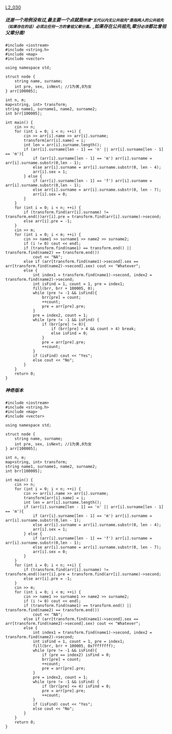 [L2_030](https://pintia.cn/problem-sets/994805046380707840/problems/1111914599412858887)

##### 还差一个用例没有过,最主要一个点就是`所谓“五代以内无公共祖先”是指两人的公共祖先（如果存在的话）必须比任何一方的曾祖父辈分高。`,如果存在公共祖先,辈分`必须`都比曾祖父辈分高!

    #include <iostream>
    #include <string.h>
    #include <map>
    #include <vector>

    using namespace std;

    struct node {
        string name, surname;
        int pre, sex, isNext; //1为男,0为女
    } arr[100005];

    int n, m;
    map<string, int> transform;
    string name1, surname1, name2, surname2;
    int brr[100005];

    int main() {
        cin >> n;
        for (int i = 0; i < n; ++i) {
            cin >> arr[i].name >> arr[i].surname;
            transform[arr[i].name] = i;
            int len = arr[i].surname.length();
            if (arr[i].surname[len - 1] == 'n' || arr[i].surname[len - 1] == 'm'){
                if (arr[i].surname[len - 1] == 'm') arr[i].surname = arr[i].surname.substr(0,len - 1);
                else arr[i].surname = arr[i].surname.substr(0, len - 4);
                arr[i].sex = 1;
            } else {
                if (arr[i].surname[len - 1] == 'f') arr[i].surname = arr[i].surname.substr(0,len - 1);
                else arr[i].surname = arr[i].surname.substr(0, len - 7);
                arr[i].sex = 0;
            }
        }
        for (int i = 0; i < n; ++i) {
            if (transform.find(arr[i].surname) != transform.end())arr[i].pre = transform.find(arr[i].surname)->second;
            else arr[i].pre = -1;
        }
        cin >> m;
        for (int i = 0; i < m; ++i) {
            cin >> name1 >> surname1 >> name2 >> surname2;
            if (i != 0) cout << endl;
            if (transform.find(name1) == transform.end() || transform.find(name2) == transform.end())
                cout << "NA";
            else if (arr[transform.find(name1)->second].sex == arr[transform.find(name2)->second].sex) cout << "Whatever";
            else {
                int index1 = transform.find(name1)->second, index2 = transform.find(name2)->second;
                int isFind = 1, count = 1, pre = index1;
                fill(brr, brr + 100005, 0);
                while (pre != -1 && isFind){
                    brr[pre] = count;
                    ++count;
                    pre = arr[pre].pre;
                }
                pre = index2, count = 1;
                while (pre != -1 && isFind) {
                    if (brr[pre] != 0){
                        if (brr[pre] > 4 && count > 4) break;
                        else isFind = 0;
                    }
                    pre = arr[pre].pre;
                    ++count;
                }
                if (isFind) cout << "Yes";
                else cout << "No";
            }
        }
        return 0;
    }



##### 神奇版本

    #include <iostream>
    #include <string.h>
    #include <map>
    #include <vector>

    using namespace std;

    struct node {
        string name, surname;
        int pre, sex, isNext; //1为男,0为女
    } arr[100005];

    int n, m;
    map<string, int> transform;
    string name1, surname1, name2, surname2;
    int brr[100005];

    int main() {
        cin >> n;
        for (int i = 0; i < n; ++i) {
            cin >> arr[i].name >> arr[i].surname;
            transform[arr[i].name] = i;
            int len = arr[i].surname.length();
            if (arr[i].surname[len - 1] == 'n' || arr[i].surname[len - 1] == 'm'){
                if (arr[i].surname[len - 1] == 'm') arr[i].surname = arr[i].surname.substr(0,len - 1);
                else arr[i].surname = arr[i].surname.substr(0, len - 4);
                arr[i].sex = 1;
            } else {
                if (arr[i].surname[len - 1] == 'f') arr[i].surname = arr[i].surname.substr(0,len - 1);
                else arr[i].surname = arr[i].surname.substr(0, len - 7);
                arr[i].sex = 0;
            }
        }
        for (int i = 0; i < n; ++i) {
            if (transform.find(arr[i].surname) != transform.end())arr[i].pre = transform.find(arr[i].surname)->second;
            else arr[i].pre = -1;
        }
        cin >> m;
        for (int i = 0; i < m; ++i) {
            cin >> name1 >> surname1 >> name2 >> surname2;
            if (i != 0) cout << endl;
            if (transform.find(name1) == transform.end() || transform.find(name2) == transform.end())
                cout << "NA";
            else if (arr[transform.find(name1)->second].sex == arr[transform.find(name2)->second].sex) cout << "Whatever";
            else {
                int index1 = transform.find(name1)->second, index2 = transform.find(name2)->second;
                int isFind = 1, count = 1, pre = index1;
                fill(brr, brr + 100005, 0x7fffffff);
                while (pre != -1 && isFind){
                    if (pre == index2) isFind = 0;
                    brr[pre] = count;
                    ++count;
                    pre = arr[pre].pre;
                }
                pre = index2, count = 1;
                while (pre != -1 && isFind) {
                    if (brr[pre] <= 4) isFind = 0;
                    pre = arr[pre].pre;
                    ++count;
                }
                if (isFind) cout << "Yes";
                else cout << "No";
            }
        }
        return 0;
    }
